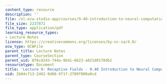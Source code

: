 ```yaml
---
content_type: resource
description: ''
file: /ol-ocw-studio-app/courses/9-40-introduction-to-neural-computation-spring-2018/2b84cf132d429d089f1f2709f800a9cd_MIT9_40S18_Lec09.pdf
file_size: 2237872
file_type: application/pdf
learning_resource_types:
- Lecture Notes
license: https://creativecommons.org/licenses/by-nc-sa/4.0/
ocw_type: OCWFile
parent_title: Lecture Notes
parent_type: CourseSection
parent_uid: 8f6c4243-744a-9b41-6623-a021d0178db2
resourcetype: Document
title: 'Lecture 9: Receptive Fields - 9.40 Introduction to Neural Computation'
uid: 2b84cf13-2d42-9d08-9f1f-2709f800a9cd
---
```

